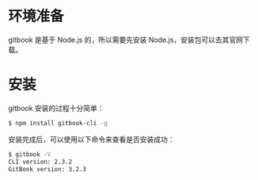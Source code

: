 # 环境准备
gitbook 是基于 Node.js 的，所以需要先安装 Node.js，安装包可以去其官网下载。

# 安装
gitbook 安装的过程十分简单：
``` bash
$ npm install gitbook-cli -g
```

安装完成后，可以使用以下命令来查看是否安装成功：

``` bash
$ gitbook -V
CLI version: 2.3.2
GitBook version: 3.2.3
```